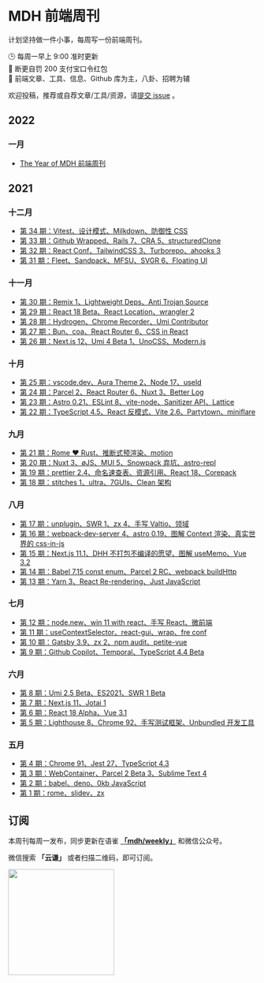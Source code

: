 # MDH 前端周刊

计划坚持做一件小事，每周写一份前端周刊。

🕒 每周一早上 9:00 准时更新<br />
🥊 断更自罚 200 支付宝口令红包<br />
👋 前端文章、工具、信息、Github 库为主，八卦、招聘为辅<br />

欢迎投稿，推荐或自荐文章/工具/资源，请[提交 issue](https://github.com/sorrycc/weekly/issues) 。

## 2022

### 一月

* [The Year of MDH 前端周刊](https://www.yuque.com/mdh/weekly/owagyf)

## 2021

### 十二月

* [第 34 期：Vitest、设计模式、Milkdown、防御性 CSS](./docs/issue-0034.md)
* [第 33 期：Github Wrapped、Rails 7、CRA 5、structuredClone](./docs/issue-0033.md)
* [第 32 期：React Conf、TailwindCSS 3、Turborepo、ahooks 3](./docs/issue-0032.md)
* [第 31 期：Fleet、Sandpack、MFSU、SVGR 6、Floating UI](./docs/issue-0031.md)

### 十一月

* [第 30 期：Remix 1、Lightweight Deps、Anti Trojan Source](./docs/issue-0030.md)
* [第 29 期：React 18 Beta、React Location、wrangler 2](./docs/issue-0029.md)
* [第 28 期：Hydrogen、Chrome Recorder、Umi Contributor](./docs/issue-0028.md)
* [第 27 期：Bun、coa、React Router 6、CSS in React](./docs/issue-0027.md)
* [第 26 期：Next.js 12、Umi 4 Beta 1、UnoCSS、Modern.js](./docs/issue-0026.md)

### 十月

* [第 25 期：vscode.dev、Aura Theme 2、Node 17、useId](./docs/issue-0025.md)
* [第 24 期：Parcel 2、React Router 6、Nuxt 3、Better Log](./docs/issue-0024.md)
* [第 23 期：Astro 0.21、ESLint 8、vite-node、Sanitizer API、Lattice](./docs/issue-0023.md)
* [第 22 期：TypeScript 4.5、React 反模式、Vite 2.6、Partytown、miniflare](./docs/issue-0022.md)

### 九月

* [第 21 期：Rome ❤️ Rust、推断式预渲染、motion](./docs/issue-0021.md)
* [第 20 期：Nuxt 3、øJS、MUI 5、Snowpack 弃坑、astro-repl](./docs/issue-0020.md)
* [第 19 期：prettier 2.4、命名速查表、资源引用、React 18、Corepack](./docs/issue-0019.md)
* [第 18 期：stitches 1、ultra、7GUIs、Clean 架构](./docs/issue-0018.md)

### 八月

* [第 17 期：unplugin、SWR 1、zx 4、手写 Valtio、领域](./docs/issue-0017.md)
* [第 16 期：webpack-dev-server 4、astro 0.19、图解 Context 渲染、真实世界的 css-in-js](./docs/issue-0016.md)
* [第 15 期：Next.js 11.1、DHH 不打包不编译的愿望、图解 useMemo、Vue 3.2](./docs/issue-0015.md)
* [第 14 期：Babel 7.15 const enum、Parcel 2 RC、webpack buildHttp](./docs/issue-0014.md)
* [第 13 期：Yarn 3、React Re-rendering、Just JavaScript](./docs/issue-0013.md)

### 七月

* [第 12 期：node.new、win 11 with react、手写 React、微前端](./docs/issue-0012.md)
* [第 11 期：useContextSelector、react-gui、wrap、fre conf](./docs/issue-0011.md)
* [第 10 期：Gatsby 3.9、zx 2、npm audit、petite-vue](./docs/issue-0010.md)
* [第 9 期：Github Copilot、Temporal、TypeScript 4.4 Beta](./docs/issue-0009.md)

### 六月

* [第 8 期：Umi 2.5 Beta、ES2021、SWR 1 Beta](./docs/issue-0008.md)
* [第 7 期：Next.js 11、Jotai 1](./docs/issue-0007.md)
* [第 6 期：React 18 Alpha、Vue 3.1](./docs/issue-0006.md)
* [第 5 期：Lighthouse 8、Chrome 92、手写测试框架、Unbundled 开发工具](./docs/issue-0005.md)

### 五月

* [第 4 期：Chrome 91、Jest 27、TypeScript 4.3](./docs/issue-0004.md)
* [第 3 期：WebContainer、Parcel 2 Beta 3、Sublime Text 4](./docs/issue-0003.md)
* [第 2 期：babel、deno、0kb JavaScript](./docs/issue-0002.md)
* [第 1 期：rome、slidev、zx](./docs/issue-0001.md)

## 订阅

本周刊每周一发布，同步更新在语雀 **[「mdh/weekly」](https://www.yuque.com/mdh/weekly)** 和微信公众号。

微信搜索 **「云谦」** 或者扫描二维码，即可订阅。

<img src="https://img.alicdn.com/imgextra/i1/O1CN01jmrjUx1yw5LcPFMx0_!!6000000006642-0-tps-430-430.jpg" width="215" />

